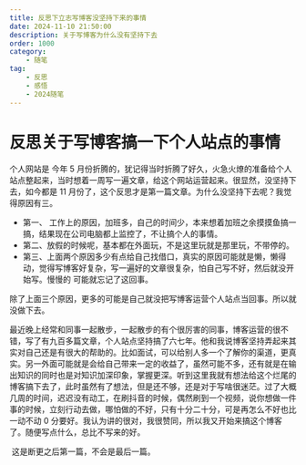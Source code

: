 ```yaml
---
title: 反思下立志写博客没坚持下来的事情
date: 2024-11-10 21:50:00
description: 关于写博客为什么没有坚持下去
order: 1000
category:
    - 随笔
tag: 
    - 反思
    - 感悟
    - 2024随笔
---
```


# 反思关于写博客搞一下个人站点的事情
个人网站是 今年 5 月份折腾的，犹记得当时折腾了好久，火急火燎的准备给个人站点整起来，当时想着一周写一遍文章，给这个网站运营起来。很显然，没坚持下去，如今都是 11 月份了，这个反思才是第一篇文章。为什么没坚持下去呢？我觉得原因有三。
* 第一、 工作上的原因，加班多，自己的时间少，本来想着加班之余摸摸鱼搞一搞，结果现在公司电脑都上监控了，不让搞个人的事情。
* 第二、放假的时候呢，基本都在外面玩，不是这里玩就是那里玩，不带停的。
* 第三、上面两个原因多少有点给自己找借口，真实的原因可能就是懒，懒得动，觉得写博客好复杂，写一遍好的文章很复杂，怕自己写不好，然后就没开始写。慢慢的 可能就忘记了这回事。

除了上面三个原因，更多的可能是自己就没把写博客运营个人站点当回事。所以就没做下去。

最近晚上经常和同事一起散步，一起散步的有个很厉害的同事，博客运营的很不错，写了有九百多篇文章，个人站点坚持搞了六七年。他和我说博客坚持弄起来其实对自己还是有很大的帮助的。比如面试，可以给别人多一个了解你的渠道，更真实。另一外面可能就是会给自己带来一定的收益了，虽然可能不多，还有就是在输出知识的同时也是对知识加深印象，掌握更深。听到这里我就有想法给这个烂尾的博客搞下去了，此时虽然有了想法，但是还不够，还是对于写啥很迷茫。过了大概几周的时间，迟迟没有动工，在刷抖音的时候，偶然刷到一个视频，说你想做一件事的时候，立刻行动去做，哪怕做的不好，只有十分二十分，可是再怎么不好也比一动不动 0 分要好。我认为讲的很对，我很赞同，所以我又开始来搞这个博客了。随便写点什么，总比不写来的好。 

​	这是断更之后第一篇，不会是最后一篇。